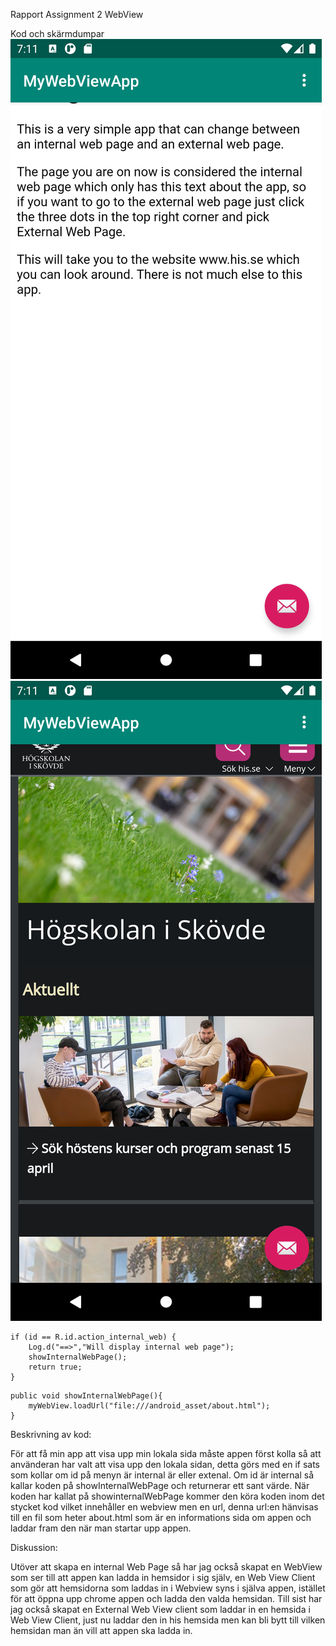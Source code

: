 Rapport Assignment 2 WebView

Kod och skärmdumpar
![Internal Web Page](InternalWebPage.png)
![External Web Page](ExternalWebPage.png)

```
if (id == R.id.action_internal_web) {
    Log.d("==>","Will display internal web page");
    showInternalWebPage();
    return true;
}
```

```
public void showInternalWebPage(){
    myWebView.loadUrl("file:///android_asset/about.html");
}
```

Beskrivning av kod:

För att få min app att visa upp min lokala sida måste appen först kolla så att använderan har valt att visa upp den lokala sidan, detta görs med en if sats som kollar om id på menyn är internal är eller extenal.
Om id är internal så kallar koden på showInternalWebPage och returnerar ett sant värde. När koden har kallat på showinternalWebPage kommer den köra koden inom det stycket kod vilket innehåller en webview men en url,
denna url:en hänvisas till en fil som heter about.html som är en informations sida om appen och laddar fram den när man startar upp appen.

Diskussion:

Utöver att skapa en internal Web Page så har jag också skapat en WebView som ser till att appen kan ladda in hemsidor i sig själv, en Web View Client som gör att hemsidorna som laddas in i Webview syns i själva appen,
istället för att öppna upp chrome appen och ladda den valda hemsidan. Till sist har jag också skapat en External Web View client som laddar in en hemsida i Web View Client, just nu laddar den in his hemsida men kan
bli bytt till vilken hemsidan man än vill att appen ska ladda in.




